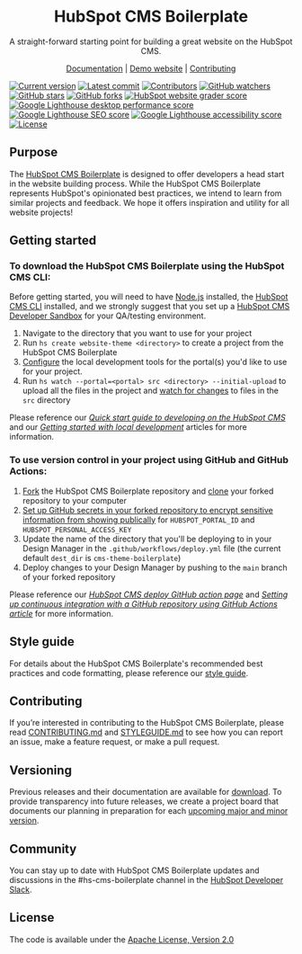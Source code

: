 <h1 align="center">HubSpot CMS Boilerplate</h1>

<p align="center">
  A straight-forward starting point for building a great website on the HubSpot CMS.
</p>

<p align="center">
  <a href="https://github.com/HubSpot/cms-theme-boilerplate/wiki">Documentation</a> |
  <a href="https://boilerplate.hubspotcms.com/">Demo website</a> |
  <a href="https://github.com/HubSpot/cms-theme-boilerplate/blob/main/CONTRIBUTING.md">Contributing</a>
</p>

[![Current version](https://img.shields.io/github/v/release/HubSpot/cms-theme-boilerplate)](https://github.com/HubSpot/cms-theme-boilerplate/releases)
[![Latest commit](https://img.shields.io/github/last-commit/HubSpot/cms-theme-boilerplate)](https://github.com/HubSpot/cms-theme-boilerplate/commits/main)
[![Contributors](https://img.shields.io/github/contributors/HubSpot/cms-theme-boilerplate?logo=blue)](https://github.com/HubSpot/cms-theme-boilerplate/graphs/contributors)
[![GitHub watchers](https://img.shields.io/github/watchers/HubSpot/cms-theme-boilerplate?style=social)](https://github.com/HubSpot/cms-theme-boilerplate/watchers)
[![GitHub stars](https://img.shields.io/github/stars/HubSpot/cms-theme-boilerplate?style=social)](https://github.com/HubSpot/cms-theme-boilerplate/stargazers)
[![GitHub forks](https://img.shields.io/github/forks/HubSpot/cms-theme-boilerplate?style=social)](https://github.com/HubSpot/cms-theme-boilerplate/network/members)
[![HubSpot website grader score](https://img.shields.io/badge/HubSpot%20website%20grader%20score-97-brightgreen)](https://website.grader.com/tests/boilerplate.hubspotcms.com)
[![Google Lighthouse desktop performance score](https://img.shields.io/badge/Google%20Lighthouse%20desktop%20performance%20score-98-brightgreen)](https://developers.google.com/web/tools/lighthouse)
[![Google Lighthouse SEO score](https://img.shields.io/badge/Google%20Lighthouse%20SEO%20score-100-brightgreen)](https://developers.google.com/web/tools/lighthouse)
[![Google Lighthouse accessibility score](https://img.shields.io/badge/Google%20Lighthouse%20accessibility%20score-100-brightgreen)](https://developers.google.com/web/tools/lighthouse)
[![License](https://img.shields.io/badge/license-Apache%20Version%202.0-red)](https://github.com/HubSpot/cms-theme-boilerplate/blob/main/LICENSE)

## Purpose

The [HubSpot CMS Boilerplate](https://designers.hubspot.com/docs/building-blocks/themes/hubspot-cms-boilerplate) is designed to offer developers a head start in the website building process. While the HubSpot CMS Boilerplate represents HubSpot's opinionated best practices, we intend to learn from similar projects and feedback. We hope it offers inspiration and utility for all website projects!

## Getting started

### To download the HubSpot CMS Boilerplate using the HubSpot CMS CLI:

Before getting started, you will need to have [Node.js](https://nodejs.org) installed, the [HubSpot CMS CLI](https://developers.hubspot.com/docs/cms/guides/getting-started-with-local-development#install-dependencies) installed, and we strongly suggest that you set up a [HubSpot CMS Developer Sandbox](https://offers.hubspot.com/free-cms-developer-sandbox) for your QA/testing environment.

1. Navigate to the directory that you want to use for your project
2. Run `hs create website-theme <directory>` to create a project from the HubSpot CMS Boilerplate
3. [Configure](https://developers.hubspot.com/docs/cms/guides/getting-started-with-local-development#configure-the-local-development-tools) the local development tools for the portal(s) you'd like to use for your project.
4. Run `hs watch --portal=<portal> src <directory> --initial-upload` to upload all the files in the project and [watch for changes](https://developers.hubspot.com/docs/cms/developer-reference/local-development-cms-cli#watch) to files in the `src` directory

Please reference our _[Quick start guide to developing on the HubSpot CMS](https://developers.hubspot.com/docs/cms/guides/getting-started)_ and our _[Getting started with local development](https://designers.hubspot.com/tutorials/getting-started-with-local-development)_ articles for more information.

### To use version control in your project using GitHub and GitHub Actions:

1. [Fork](https://help.github.com/en/github/getting-started-with-github/fork-a-repo) the HubSpot CMS Boilerplate repository and [clone](https://help.github.com/en/github/creating-cloning-and-archiving-repositories/cloning-a-repository) your forked repository to your computer
2. [Set up GitHub secrets in your forked repository to encrypt sensitive information from showing publically](https://help.github.com/en/actions/configuring-and-managing-workflows/creating-and-storing-encrypted-secrets) for `HUBSPOT_PORTAL_ID` and `HUBSPOT_PERSONAL_ACCESS_KEY`
3. Update the name of the directory that you'll be deploying to in your Design Manager in the `.github/workflows/deploy.yml` file (the current default `dest_dir` is `cms-theme-boilerplate`)
4. Deploy changes to your Design Manager by pushing to the `main` branch of your forked repository

Please reference our [_HubSpot CMS deploy GitHub action page_](https://github.com/marketplace/actions/hubspot-cms-deploy) and _[Setting up continuous integration with a GitHub repository using GitHub Actions article](https://designers.hubspot.com/tutorials/github-integration)_ for more information.

## Style guide

For details about the HubSpot CMS Boilerplate's recommended best practices and code formatting, please reference our [style guide](https://github.com/HubSpot/cms-theme-boilerplate/blob/master/STYLEGUIDE.md).

## Contributing

If you’re interested in contributing to the HubSpot CMS Boilerplate, please read [CONTRIBUTING.md](https://github.com/HubSpot/cms-theme-boilerplate/blob/master/CONTRIBUTING.md) and [STYLEGUIDE.md](https://github.com/HubSpot/cms-theme-boilerplate/blob/master/STYLEGUIDE.md) to see how you can report an issue, make a feature request, or make a pull request.

## Versioning

Previous releases and their documentation are available for [download](https://github.com/HubSpot/cms-theme-boilerplate/releases). To provide transparency into future releases, we create a project board that documents our planning in preparation for each [upcoming major and minor version](https://github.com/HubSpot/cms-theme-boilerplate/projects).

## Community

You can stay up to date with HubSpot CMS Boilerplate updates and discussions in the #hs-cms-boilerplate channel in the [HubSpot Developer Slack](https://designers.hubspot.com/slack).

## License

The code is available under the [Apache License, Version 2.0](https://github.com/HubSpot/cms-theme-boilerplate/blob/main/LICENSE)
